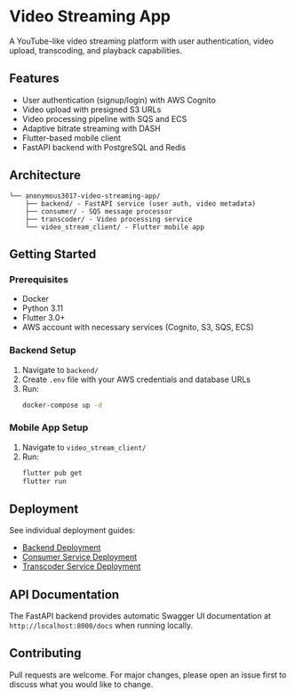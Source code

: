 # Video Streaming App

A YouTube-like video streaming platform with user authentication, video upload, transcoding, and playback capabilities.

## Features

- User authentication (signup/login) with AWS Cognito
- Video upload with presigned S3 URLs
- Video processing pipeline with SQS and ECS
- Adaptive bitrate streaming with DASH
- Flutter-based mobile client
- FastAPI backend with PostgreSQL and Redis

## Architecture

```
└── anonymous3017-video-streaming-app/
    ├── backend/ - FastAPI service (user auth, video metadata)
    ├── consumer/ - SQS message processor
    ├── transcoder/ - Video processing service
    └── video_stream_client/ - Flutter mobile app
```

## Getting Started

### Prerequisites

- Docker
- Python 3.11
- Flutter 3.0+
- AWS account with necessary services (Cognito, S3, SQS, ECS)

### Backend Setup

1. Navigate to `backend/`
2. Create `.env` file with your AWS credentials and database URLs
3. Run:
   ```bash
   docker-compose up -d
   ```

### Mobile App Setup

1. Navigate to `video_stream_client/`
2. Run:
   ```bash
   flutter pub get
   flutter run
   ```

## Deployment

See individual deployment guides:
- [Backend Deployment](backend/DEPLOY.md)
- [Consumer Service Deployment](consumer/deploy_on_aws.md)
- [Transcoder Service Deployment](transcoder/deploy_transcoder_on_AWS.md)

## API Documentation

The FastAPI backend provides automatic Swagger UI documentation at `http://localhost:8000/docs` when running locally.

## Contributing

Pull requests are welcome. For major changes, please open an issue first to discuss what you would like to change.
